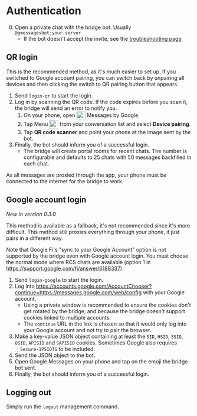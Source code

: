 # Authentication
0. Open a private chat with the bridge bot. Usually `@gmessagesbot:your.server`
   * If the bot doesn't accept the invite, see the [troubleshooting page](../../general/troubleshooting.md)

## QR login
This is the recommended method, as it's much easier to set up. If you switched
to Google account pairing, you can switch back by unpairing all devices and
then clicking the switch to QR pairing button that appears.

1. Send `login-qr` to start the login.
2. Log in by scanning the QR code. If the code expires before you scan it, the
   bridge will send an error to notify you.
   1. On your phone, open <img src="./messages.svg" class="gm-icon" alt="" />
      Messages by Google.
   2. Tap Menu <img src="./menu.svg" class="gm-icon" alt="" />
      from your conversation list and select **Device pairing**.
   3. Tap **QR code scanner** and point your phone at the image sent by the bot.
3. Finally, the bot should inform you of a successful login.
   * The bridge will create portal rooms for recent chats. The number is
     configurable and defaults to 25 chats with 50 messages backfilled in each
     chat.

As all messages are proxied through the app, your phone must be connected to
the internet for the bridge to work.

## Google account login
_New in version 0.3.0_

This method is available as a fallback, it's not recommended since it's more
difficult. This method still proxies everything through your phone, it just
pairs in a different way.

Note that Google Fi's "sync to your Google Account" option is not supported by
the bridge even with Google account login. You must choose the normal mode
where RCS chats are available (option 1 in <https://support.google.com/fi/answer/6188337>).

1. Send `login-google` to start the login.
2. Log into <https://accounts.google.com/AccountChooser?continue=https://messages.google.com/web/config>
   with your Google account.
   * Using a private window is recommended to ensure the cookies don't get
     rotated by the bridge, and because the bridge doesn't support cookies
     linked to multiple accounts.
   * The `continue` URL in the link is chosen so that it would only log into
     your Google account and not try to pair the browser.
3. Make a key-value JSON object containing at least the `SID`, `HSID`, `SSID`,
   `OSID`, `APISID` and `SAPISID` cookies. Sometimes Google also requires
   `__Secure-1PSIDTS` to be included.
4. Send the JSON object to the bot.
5. Open Google Messages on your phone and tap on the emoji the bridge bot sent.
6. Finally, the bot should inform you of a successful login.

## Logging out
Simply run the `logout` management command.

<style>
img.gm-icon {
  height: 24px;
  vertical-align: middle;
}
</style>
